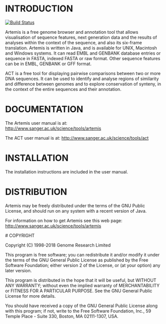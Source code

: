 # INTRODUCTION

[![Build Status](https://travis-ci.org/sanger-pathogens/Artemis.svg?branch=master)](https://travis-ci.org/sanger-pathogens/Artemis)

Artemis is a free genome browser and annotation tool that allows visualisation 
of sequence features, next generation data and the results of analyses within 
the context of the sequence, and also its six-frame translation.  Artemis is written 
in Java, and is available for UNIX, Macintosh and Windows systems. It can read 
EMBL and GENBANK database entries or sequence in FASTA, indexed FASTA or raw format. 
Other sequence features can be in EMBL, GENBANK or GFF format.

ACT is a free tool for displaying pairwise comparisons between two or more DNA 
sequences. It can be used to identify and analyse regions of similarity and 
difference between genomes and to explore conservation of synteny, in the context 
of the entire sequences and their annotation.


# DOCUMENTATION

The Artemis user manual is at:
  http://www.sanger.ac.uk/science/tools/artemis

The ACT user manual is at:
  http://www.sanger.ac.uk/science/tools/act

# INSTALLATION

The installation instructions are included in the user manual.


# DISTRIBUTION

Artemis may be freely distributed under the terms of the GNU Public License,
and should run on any system with a recent version of Java.  

For information on how to get Artemis see this web page:
  http://www.sanger.ac.uk/science/tools/artemis


# COPYRIGHT

Copyright (C) 1998-2018  Genome Research Limited

This program is free software; you can redistribute it and/or
modify it under the terms of the GNU General Public License
as published by the Free Software Foundation; either version 2
of the License, or (at your option) any later version.

This program is distributed in the hope that it will be useful,
but WITHOUT ANY WARRANTY; without even the implied warranty of
MERCHANTABILITY or FITNESS FOR A PARTICULAR PURPOSE.  See the
GNU General Public License for more details.

You should have received a copy of the GNU General Public License
along with this program; if not, write to the Free Software
Foundation, Inc., 59 Temple Place - Suite 330, Boston, MA  02111-1307, USA.

